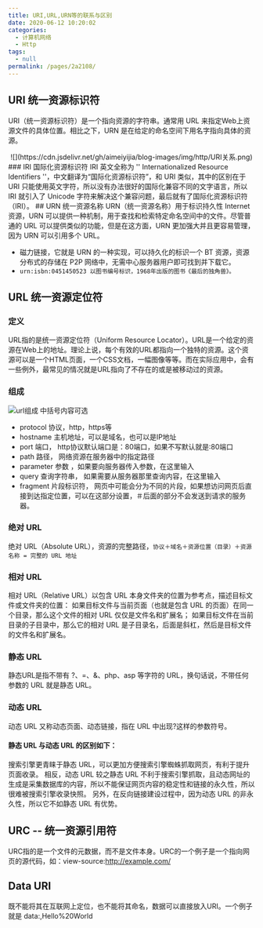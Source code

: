 ```yaml
---
title: URI,URL,URN等的联系与区别
date: 2020-06-12 10:20:02
categories: 
  - 计算机网络
  - Http
tags: 
  - null
permalink: /pages/2a2108/
---
```


## URI 统一资源标识符

URI（统一资源标识符）是一个指向资源的字符串。通常用 URL 来指定Web上资源文件的具体位置。相比之下，URN 是在给定的命名空间下用名字指向具体的资源。
<div align= center>![](https://cdn.jsdelivr.net/gh/aimeiyijia/blog-images/img/http/URI关系.png)</div>
### IRI 国际化资源标识符
IRI 英文全称为 '' Internationalized Resource Identifiers ''，中文翻译为“国际化资源标识符”，和 URI 类似，其中的区别在于 URI 只能使用英文字符，所以没有办法很好的国际化兼容不同的文字语言，所以 IRI 就引入了 Unicode 字符来解决这个兼容问题，最后就有了国际化资源标识符（IRI）。
## URN 统一资源名称
URN（统一资源名称）用于标识持久性 Internet 资源，URN 可以提供一种机制，用于查找和检索特定命名空间中的文件。尽管普通的 URL 可以提供类似的功能，但是在这方面，URN 更加强大并且更容易管理，因为 URN 可以引用多个 URL。

- 磁力链接，它就是 URN 的一种实现，可以持久化的标识一个 BT 资源，资源分布式的存储在 P2P 网络中，无需中心服务器用户即可找到并下载它。
- `urn:isbn:0451450523 以图书编号标识，1968年出版的图书《最后的独角兽》。`

## URL 统一资源定位符

### 定义

URL指的是统一资源定位符（Uniform Resource Locator）。URL是一个给定的资源在Web上的地址。理论上说，每个有效的URL都指向一个独特的资源。这个资源可以是一个HTML页面，一个CSS文档，一幅图像等等。而在实际应用中，会有一些例外，最常见的情况就是URL指向了不存在的或是被移动过的资源。

### 组成

![url组成](https://cdn.jsdelivr.net/gh/aimeiyijia/blog-images/img/http/URL.png)
中括号内容可选

- protocol 协议，http，https等
- hostname 主机地址，可以是域名，也可以是IP地址
- port 端口， http协议默认端口是：80端口，如果不写默认就是:80端口
- path 路径， 网络资源在服务器中的指定路径
- parameter 参数 ，如果要向服务器传入参数，在这里输入
- query 查询字符串， 如果需要从服务器那里查询内容，在这里输入
- fragment 片段标识符， 网页中可能会分为不同的片段，如果想访问网页后直接到达指定位置，可以在这部分设置，＃后面的部分不会发送到请求的服务器。


### 绝对 URL
绝对 URL（Absolute URL），资源的完整路径，`协议＋域名＋资源位置（目录）＋资源名称 = 完整的 URL 地址`

### 相对 URL
相对 URL（Relative URL）以包含 URL 本身文件夹的位置为参考点，描述目标文件或文件夹的位置：
如果目标文件与当前页面（也就是包含 URL 的页面）在同一个目录，那么这个文件的相对 URL 仅仅是文件名和扩展名；
如果目标文件在当前目录的子目录中，那么它的相对 URL 是子目录名，后面是斜杠，然后是目标文件的文件名和扩展名。

### 静态 URL
静态URL是指不带有 ?、=、&、php、asp 等字符的 URL，换句话说，不带任何参数的 URL 就是静态 URL。
### 动态 URL
动态 URL 又称动态页面、动态链接，指在 URL 中出现?这样的参数符号。

#### 静态 URL 与动态 URL 的区别如下：
搜索引擎更青睐于静态 URL，可以更加方便搜索引擎蜘蛛抓取网页，有利于提升页面收录。
相反，动态 URL 较之静态 URL 不利于搜索引擎抓取，且动态网址的生成是采集数据库的内容，所以不能保证网页内容的稳定性和链接的永久性，所以很难被搜索引擎收录快照。
另外，在反向链接建设过程中，因为动态 URL 的非永久性，所以它不如静态 URL 有优势。
## URC -- 统一资源引用符

URC指的是一个文件的元数据，而不是文件本身。URC的一个例子是一个指向网页的源代码，如：view-source:http://example.com/

## Data URI

既不能将其在互联网上定位，也不能将其命名，数据可以直接放入URI。一个例子就是 data:,Hello%20World
